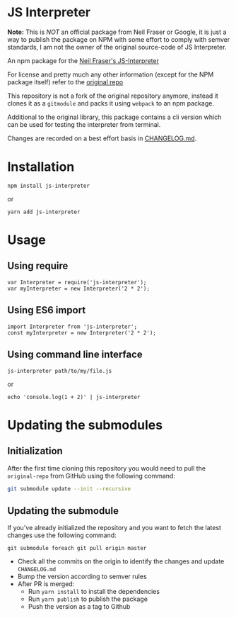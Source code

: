 JS Interpreter
==============

**Note:** This is *NOT* an official package from Neil Fraser or Google, it is just a way to publish the package on NPM with some effort to comply with semver standards, I am not the owner of the original source-code of JS Interpreter.

An npm package for the [Neil Fraser's JS-Interpreter](https://github.com/NeilFraser/JS-Interpreter)

For license and pretty much any other information (except for the NPM package itself) refer to the [original repo](https://github.com/NeilFraser/JS-Interpreter)

This repository is not a fork of the original repository anymore, instead it
clones it as a `gitmodule` and packs it using `webpack` to an npm package.

Additional to the original library, this package contains a cli version which
can be used for testing the interpreter from terminal.

Changes are recorded on a best effort basis in [CHANGELOG.md](CHANGELOG.md).

# Installation

```
npm install js-interpreter
```

or

```
yarn add js-interpreter
```

# Usage

## Using require

```
var Interpreter = require('js-interpreter');
var myInterpreter = new Interpreter('2 * 2');
```

## Using ES6 import

```
import Interpreter from 'js-interpreter';
const myInterpreter = new Interpreter('2 * 2');
```

## Using command line interface

```
js-interpreter path/to/my/file.js
```

or

```
echo 'console.log(1 + 2)' | js-interpreter 
```

# Updating the submodules

## Initialization

After the first time cloning this repository you would need to pull the `original-repo` from GitHub using the following command:

```bash
git submodule update --init --recursive
```

## Updating the submodule

If you've already initialized the repository and you want to fetch the latest changes use the following command:

```
git submodule foreach git pull origin master
```

- Check all the commits on the origin to identify the changes and update `CHANGELOG.md`
- Bump the version according to semver rules
- After PR is merged:
  - Run `yarn install` to install the dependencies
  - Run `yarn publish` to publish the package
  - Push the version as a tag to Github
